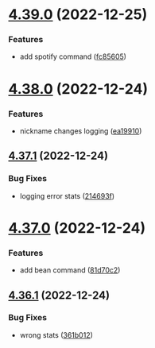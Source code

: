 # [4.39.0](https://github.com/onesoft-sudo/sudobot/compare/v4.38.0...v4.39.0) (2022-12-25)


### Features

* add spotify command ([fc85605](https://github.com/onesoft-sudo/sudobot/commit/fc85605fdf4d57e5788400a939a81b9176369b43))



# [4.38.0](https://github.com/onesoft-sudo/sudobot/compare/v4.37.1...v4.38.0) (2022-12-24)


### Features

* nickname changes logging ([ea19910](https://github.com/onesoft-sudo/sudobot/commit/ea199101ebf74cf1ba9f465d70c10c2efabe83f0))



## [4.37.1](https://github.com/onesoft-sudo/sudobot/compare/v4.37.0...v4.37.1) (2022-12-24)


### Bug Fixes

* logging error stats ([214693f](https://github.com/onesoft-sudo/sudobot/commit/214693f1f2f9747b620fe581139c5311ac10002d))



# [4.37.0](https://github.com/onesoft-sudo/sudobot/compare/v4.36.1...v4.37.0) (2022-12-24)


### Features

* add bean command ([81d70c2](https://github.com/onesoft-sudo/sudobot/commit/81d70c2d4d7b51c520488c81fdc8ea74b8a18b30))



## [4.36.1](https://github.com/onesoft-sudo/sudobot/compare/v4.36.0...v4.36.1) (2022-12-24)


### Bug Fixes

* wrong stats ([361b012](https://github.com/onesoft-sudo/sudobot/commit/361b01291531625c09f2ae3b89d7aca657321684))



